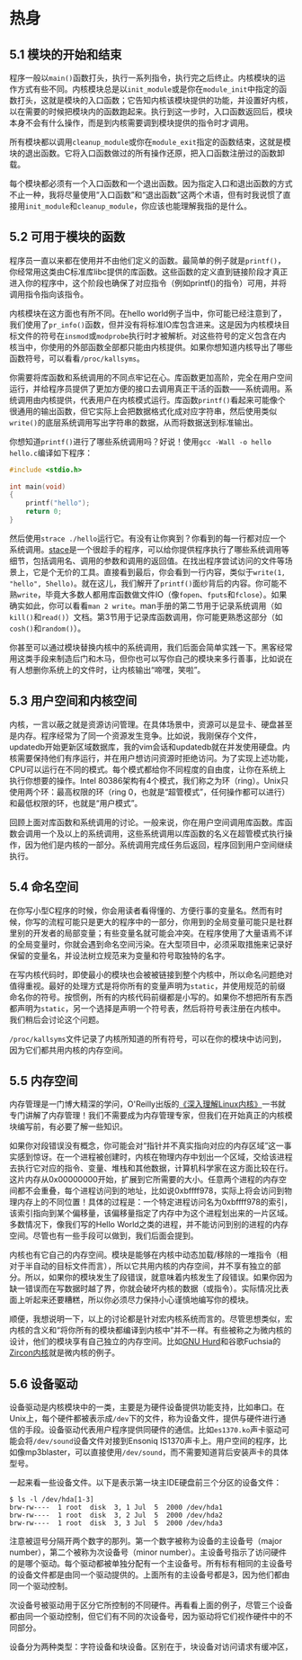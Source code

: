 # 热身

## 5.1 模块的开始和结束

程序一般以`main()`函数打头，执行一系列指令，执行完之后终止。内核模块的运作方式有些不同。内核模块总是以`init_module`或是你在`module_init`中指定的函数打头，这就是模块的入口函数；它告知内核该模块提供的功能，并设置好内核，以在需要的时候把模块内的函数跑起来。执行到这一步时，入口函数返回后，模块本身不会有什么操作，而是到内核需要调到模块提供的指令时才调用。

所有模块都以调用`cleanup_module`或你在`module_exit`指定的函数结束，这就是模块的退出函数。它将入口函数做过的所有操作还原，把入口函数注册过的函数卸载。

每个模块都必须有一个入口函数和一个退出函数。因为指定入口和退出函数的方式不止一种，我将尽量使用“入口函数”和“退出函数”这两个术语，但有时我说惯了直接用`init_module`和`cleanup_module`，你应该也能理解我指的是什么。

## 5.2 可用于模块的函数

程序员一直以来都在使用并不由他们定义的函数。最简单的例子就是`printf()`，你经常用这类由C标准库libc提供的库函数。这些函数的定义直到链接阶段才真正进入你的程序中，这个阶段也确保了对应指令（例如printf()的指令）可用，并将调用指令指向该指令。

内核模块在这方面也有所不同。在hello world例子当中，你可能已经注意到了，我们使用了`pr_info()`函数，但并没有将标准IO库包含进来。这是因为内核模块目标文件的符号在`insmod`或`modprobe`执行时才被解析。对这些符号的定义包含在内核当中，你使用的外部函数全部都只能由内核提供。如果你想知道内核导出了哪些函数符号，可以看看`/proc/kallsyms`。

你需要将库函数和系统调用的不同点牢记在心。库函数更加高阶，完全在用户空间运行，并给程序员提供了更加方便的接口去调用真正干活的函数——系统调用。系统调用由内核提供，代表用户在内核模式运行。库函数`printf()`看起来可能像个很通用的输出函数，但它实际上会把数据格式化成对应字符串，然后使用类似`write()`的底层系统调用写出字符串的数据，从而将数据送到标准输出。

你想知道`printf()`进行了哪些系统调用吗？好说！使用`gcc -Wall -o hello hello.c`编译如下程序：

```c
#include <stdio.h> 
 
int main(void) 
{ 
    printf("hello"); 
    return 0; 
}
```

然后使用`strace ./hello`运行它。有没有让你爽到？你看到的每一行都对应一个系统调用。[stace](https://strace.io/)是一个很趁手的程序，可以给你提供程序执行了哪些系统调用等细节，包括调用名、调用的参数和调用的返回值。在找出程序尝试访问的文件等场景上，它是个无价的工具。直接看到最后，你会看到一行内容，类似于`write(1, "hello", 5hello)`。就在这儿，我们解开了`printf()`面纱背后的内容。你可能不熟`write`，毕竟大多数人都用库函数做文件IO（像`fopen`、`fputs`和`fclose`）。如果确实如此，你可以看看`man 2 write`。man手册的第二节用于记录系统调用（如`kill()`和`read()`）文档。第3节用于记录库函数调用，你可能更熟悉这部分（如`cosh()`和`random()`）。

你甚至可以通过模块替换内核中的系统调用，我们后面会简单实践一下。黑客经常用这类手段来制造后门和木马，但你也可以写你自己的模块来多行善事，比如说在有人想删你系统上的文件时，让内核输出“啼嘿，笑啦”。

## 5.3 用户空间和内核空间

内核，一言以蔽之就是资源访问管理。在具体场景中，资源可以是显卡、硬盘甚至是内存。程序经常为了同一个资源发生竞争。比如说，我刚保存个文件，updatedb开始更新区域数据库，我的vim会话和updatedb就在并发使用硬盘。内核需要保持他们有序运行，并在用户想访问资源时拒绝访问。为了实现上述功能，CPU可以运行在不同的模式。每个模式都给你不同程度的自由度，让你在系统上执行你想要的操作。Intel 80386架构有4个模式，我们称之为环（ring）。Unix只使用两个环：最高权限的环（ring 0，也就是“超管模式”，任何操作都可以进行）和最低权限的环，也就是“用户模式”。

回顾上面对库函数和系统调用的讨论。一般来说，你在用户空间调用库函数。库函数会调用一个及以上的系统调用，这些系统调用以库函数的名义在超管模式执行操作，因为他们是内核的一部分。系统调用完成任务后返回，程序回到用户空间继续执行。

## 5.4 命名空间

在你写小型C程序的时候，你会用读者看得懂的、方便行事的变量名。然而有时候，你写的流程可能只是更大的程序中的一部分，你用到的全局变量可能只是社群里别的开发者的局部变量；有些变量名就可能会冲突。在程序使用了大量语焉不详的全局变量时，你就会遇到命名空间污染。在大型项目中，必须采取措施来记录好保留的变量名，并设法树立规范来为变量和符号取独特的名字。

在写内核代码时，即使最小的模块也会被被链接到整个内核中，所以命名问题绝对值得重视。最好的处理方式是将你所有的变量声明为`static`，并使用规范的前缀命名你的符号。按惯例，所有的内核代码前缀都是小写的。如果你不想把所有东西都声明为`static`，另一个选择是声明一个符号表，然后将符号表注册在内核中。我们稍后会讨论这个问题。

`/proc/kallsyms`文件记录了内核所知道的所有符号，可以在你的模块中访问到，因为它们都共用内核的内存空间。

## 5.5 内存空间

内存管理是一门博大精深的学问，O'Reilly出版的[《深入理解Linux内核》](https://www.oreilly.com/library/view/understanding-the-linux/0596005652/)一书就专门讲解了内存管理！我们不需要成为内存管理专家，但我们在开始真正的内核模块编写前，有必要了解一些知识。

如果你对段错误没有概念，你可能会对“指针并不真实指向对应的内存区域”这一事实感到惊讶。在一个进程被创建时，内核在物理内存中划出一个区域，交给该进程去执行它对应的指令、变量、堆栈和其他数据，计算机科学家在这方面比较在行。这片内存从0x00000000开始，扩展到它所需要的大小。任意两个进程的内存空间都不会重叠，每个进程访问到的地址，比如说0xbffff978，实际上将会访问到物理内存上的不同位置！具体的过程是：一个特定进程访问名为0xbffff978的索引，该索引指向到某个偏移量，该偏移量指定了内存中为这个进程划出来的一片区域。多数情况下，像我们写的Hello World之类的进程，并不能访问到别的进程的内存空间。尽管也有一些手段可以做到，我们后面会提到。

内核也有它自己的内存空间。模块是能够在内核中动态加载/移除的一堆指令（相对于半自动的目标文件而言），所以它共用内核的内存空间，并不享有独立的部分。所以，如果你的模块发生了段错误，就意味着内核发生了段错误。如果你因为缺一错误而在写数据时越了界，你就会破坏内核的数据（或指令）。实际情况比表面上听起来还要糟糕，所以你必须尽力保持小心谨慎地编写你的模块。

顺便，我想说明一下，以上的讨论都是针对宏内核系统而言的。尽管思想类似，宏内核的含义和“将你所有的模块都编译到内核中”并不一样。有些被称之为微内核的设计，他们的模块享有自己独立的内存空间。比如[GNU Hurd](https://www.gnu.org/software/hurd/)和谷歌Fuchsia的[Zircon内核](https://fuchsia.dev/fuchsia-src/concepts/kernel)就是微内核的例子。

## 5.6 设备驱动

设备驱动是内核模块中的一类，主要是为硬件设备提供功能支持，比如串口。在Unix上，每个硬件都被表示成`/dev`下的文件，称为设备文件，提供与硬件进行通信的手段。设备驱动代表用户程序提供同硬件的通信。比如`es1370.ko`声卡驱动可能会将`/dev/sound`设备文件对接到Ensoniq IS1370声卡上。用户空间的程序，比如像mp3blaster，可以直接使用`/dev/sound`，而不需要知道背后安装声卡的具体型号。

一起来看一些设备文件。以下是表示第一块主IDE硬盘前三个分区的设备文件：

```plaintext
$ ls -l /dev/hda[1-3]
brw-rw----  1 root  disk  3, 1 Jul  5  2000 /dev/hda1
brw-rw----  1 root  disk  3, 2 Jul  5  2000 /dev/hda2
brw-rw----  1 root  disk  3, 3 Jul  5  2000 /dev/hda3
```

注意被逗号分隔开两个数字的那列。第一个数字被称为设备的主设备号（major number），第二个被称为次设备号（minor number）。主设备号指示了访问硬件的是哪个驱动。每个驱动都被单独分配有一个主设备号。所有标有相同的主设备号的设备文件都是由同一个驱动提供的。上面所有的主设备号都是3，因为他们都由同一个驱动控制。

次设备号被驱动用于区分它所控制的不同硬件。再看看上面的例子，尽管三个设备都由同一个驱动控制，但它们有不同的次设备号，因为驱动将它们视作硬件中的不同部分。

设备分为两种类型：字符设备和块设备。区别在于，块设备对访问请求有缓冲区，
